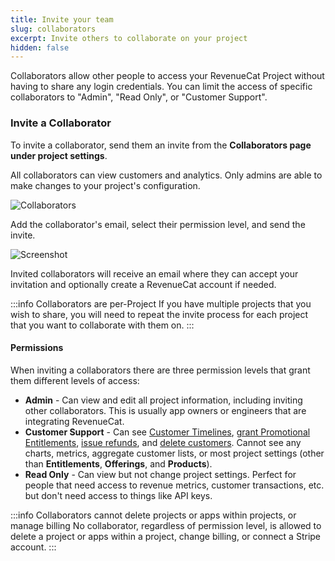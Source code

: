 ```yaml
---
title: Invite your team
slug: collaborators
excerpt: Invite others to collaborate on your project
hidden: false
---
```


Collaborators allow other people to access your RevenueCat Project without having to share any login credentials. You can limit the access of specific collaborators to "Admin", "Read Only", or "Customer Support".

### Invite a Collaborator

To invite a collaborator, send them an invite from the **Collaborators page under project settings**.

All collaborators can view customers and analytics. Only admins are able to make changes to your project's configuration.

![Collaborators](/images/07e6112-app.revenuecat.com_projects_85ff18c7_collaborators_6d41a8417fd79d295d718be373402887.png)

Add the collaborator's email, select their permission level, and send the invite.

![Screenshot](/images/1b67b03-Screenshot_2023-03-27_at_4.26.50_PM_47e03e3b3555ef01f329f51e3fb1a7f7.png)

Invited collaborators will receive an email where they can accept your invitation and optionally create a RevenueCat account if needed.

:::info Collaborators are per-Project
If you have multiple projects that you wish to share, you will need to repeat the invite process for each project that you want to collaborate with them on.
:::

#### Permissions

When inviting a collaborators there are three permission levels that grant them different levels of access:

- **Admin** - Can view and edit all project information, including inviting other collaborators. This is usually app owners or engineers that are integrating RevenueCat.
- **Customer Support** - Can see [Customer Timelines](/dashboard-and-metrics/customers-group/basic-information), [grant Promotional Entitlements](/dashboard-and-metrics/customers-group/promotionals), [issue refunds](/dashboard-and-metrics/customers-group/customer-history#section-refunding-subscriptions), and [delete customers](/dashboard-and-metrics/customers-group/manage-users). Cannot see any charts, metrics, aggregate customer lists, or most project settings (other than **Entitlements**, **Offerings**, and **Products**).
- **Read Only** - Can view but not change project settings. Perfect for people that need access to revenue metrics, customer transactions, etc. but don't need access to things like API keys.

:::info Collaborators cannot delete projects or apps within projects, or manage billing
No collaborator, regardless of permission level, is allowed to delete a project or apps within a project, change billing, or connect a Stripe account.
:::
